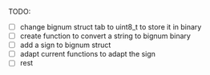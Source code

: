 TODO:
 - [ ] change bignum struct tab to uint8_t to store it in binary
 - [ ] create function to convert a string to bignum binary
 - [ ] add a sign to bignum struct
 - [ ] adapt current functions to adapt the sign
 - [ ] rest
